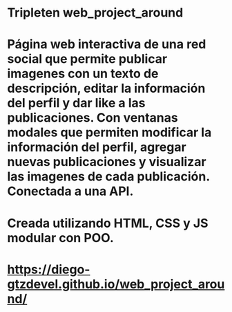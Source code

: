 # Tripleten web_project_around

# Página web interactiva de una red social que permite publicar imagenes con un texto de descripción, editar la información del perfil y dar like a las publicaciones. Con ventanas modales que permiten modificar la información del perfil, agregar nuevas publicaciones y visualizar las imagenes de cada publicación. Conectada a una API.

# Creada utilizando HTML, CSS y JS modular con POO.

# https://diego-gtzdevel.github.io/web_project_around/
